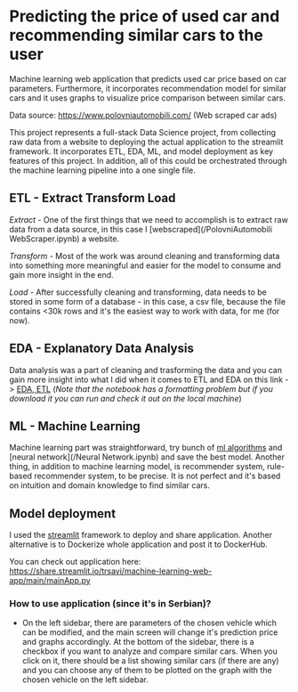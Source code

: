 # Predicting the price of used car and recommending similar cars to the user

Machine learning web application that predicts used car price based on car parameters. Furthermore, it incorporates recommendation model for similar cars and it uses graphs to visualize price comparison between similar cars. 


Data source: https://www.polovniautomobili.com/ (Web scraped car ads)


This project represents a full-stack Data Science project, from collecting raw data from a website to deploying the actual application to the streamlit framework. It incorporates ETL, EDA, ML, and model deployment as key features of this project. In addition, all of this could be orchestrated through the machine learning pipeline into a one single file. 

## ETL - Extract Transform Load

*Extract* - One of the first things that we need to accomplish is to extract raw data from a data source, in this case I [webscraped](/PolovniAutomobili WebScraper.ipynb) a website.

*Transform* - Most of the work was around cleaning and transforming data into something more meaningful and easier for the model to consume and gain more insight in the end. 

*Load* - After successfully cleaning and transforming, data needs to be stored in some form of a database - in this case, a csv file, because the file contains <30k rows and it's the easiest way to work with data, for me (for now).

## EDA  - Explanatory Data Analysis

Data analysis was a part of cleaning and trasforming the data and you can gain more insight into what I did when it comes to ETL and EDA on this link -> [EDA, ETL](/Analysis2.0.ipynb) (*Note that the notebook has a formatting problem but if you download it you can run and check it out on the local machine*)


## ML - Machine Learning

Machine learning part was straightforward, try bunch of [ml algorithms](/ML_Pipe.ipynb)  and [neural network](/Neural Network.ipynb) and save the best model.
Another thing, in addition to machine learning model, is recommender system, rule-based recommender system, to be precise. It is not perfect and it's based on intuition and domain knowledge to find similar cars.

## Model deployment 

I used the [streamlit](https://streamlit.io/) framework to deploy and share application. Another alternative is to Dockerize whole application and post it to DockerHub.

You can check out application here: https://share.streamlit.io/trsavi/machine-learning-web-app/main/mainApp.py

### How to use application (since it's in Serbian)? 

  * On the left sidebar, there are parameters of the chosen vehicle which can be modified, and the main screen will change it's prediction price and graphs accordingly. At the bottom of the sidebar, there is a checkbox if you want to analyze and compare similar cars. When you click on it, there should be a list showing similar cars (if there are any) and you can choose any of them to be plotted on the graph with the chosen vehicle on the left sidebar.
   
  

